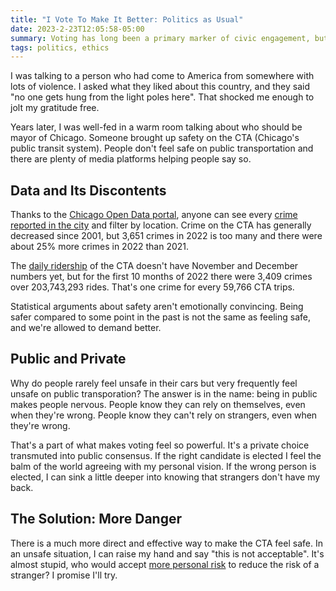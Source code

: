 ```yaml
---
title: "I Vote To Make It Better: Politics as Usual"
date: 2023-2-23T12:05:58-05:00
summary: Voting has long been a primary marker of civic engagement, but there are much more effective ways to create social security.
tags: politics, ethics
---
```


I was talking to a person who had come to America from somewhere with lots of violence. I asked what they liked about this country, and they said "no one gets hung from the light poles here". That shocked me enough to jolt my gratitude free. 

Years later, I was well-fed in a warm room talking about who should be mayor of Chicago. Someone brought up safety on the CTA (Chicago's public transit system). People don't feel safe on public transportation and there are plenty of media platforms helping people say so.

## Data and Its Discontents
Thanks to the [Chicago Open Data portal](https://data.cityofchicago.org/), anyone can see every [crime reported in the city](https://data.cityofchicago.org/Public-Safety/Crimes-2001-to-Present/ijzp-q8t2/data) and filter by location. Crime on the CTA has generally decreased since 2001, but 3,651 crimes in 2022 is too many and there were about 25% more crimes in 2022 than 2021. 

The [daily ridership](https://data.cityofchicago.org/Transportation/CTA-Ridership-Daily-Boarding-Totals/6iiy-9s97/data) of the CTA doesn't have November and December numbers yet, but for the first 10 months of 2022 there were 3,409 crimes over 203,743,293 rides. That's one crime for every 59,766 CTA trips.

Statistical arguments about safety aren't emotionally convincing. Being safer compared to some point in the past is not the same as feeling safe, and we're allowed to demand better.

## Public and Private
Why do people rarely feel unsafe in their cars but very frequently feel unsafe on public transporation? The answer is in the name: being in public makes people nervous. People know they can rely on themselves, even when they're wrong. People know they can't rely on strangers, even when they're wrong. 

That's a part of what makes voting feel so powerful. It's a private choice transmuted into public consensus. If the right candidate is elected I feel the balm of the world agreeing with my personal vision. If the wrong person is elected, I can sink a little deeper into knowing that strangers don't have my back.

## The Solution: More Danger
There is a much more direct and effective way to make the CTA feel safe. In an unsafe situation, I can raise my hand and say "this is not acceptable". It's almost stupid, who would accept [more personal risk](https://www.cdc.gov/coronavirus/2019-ncov/vaccines/safety/adverse-events.html) to reduce the risk of a stranger? I promise I'll try.
